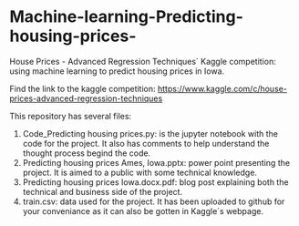# Machine-learning-Predicting-housing-prices-
House Prices - Advanced Regression Techniques´ Kaggle competition: using machine learning to predict housing prices in Iowa. 

Find the link to the kaggle competition:
https://www.kaggle.com/c/house-prices-advanced-regression-techniques

This repository has several files:
1. Code_Predicting housing prices.py: is the jupyter notebook with the code for the project. It also has comments to help understand the thought process begind the code.
2. Predicting housing prices Ames, Iowa.pptx: power point presenting the project. It is aimed to a public with some technical knowledge.
3. Predicting housing prices Iowa.docx.pdf: blog post explaining both the technical and business side of the project. 
4. train.csv: data used for the project. It has been uploaded to github for your conveniance as it can also be gotten in Kaggle´s webpage.

